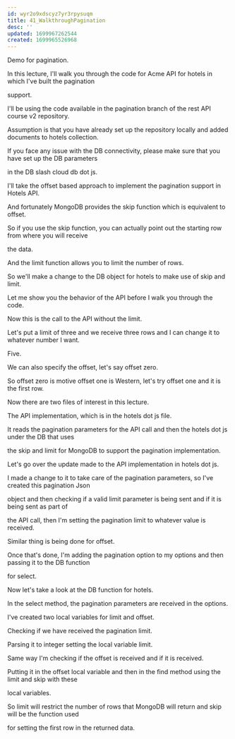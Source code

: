```yaml
---
id: wyr2o9xdscyz7yr3rpysuqm
title: 41_WalkthroughPagination
desc: ''
updated: 1699967262544
created: 1699965526968
---
```

Demo for pagination.

In this lecture, I'll walk you through the code for Acme API for hotels in which I've built the pagination

support.

I'll be using the code available in the pagination branch of the rest API course v2 repository.

Assumption is that you have already set up the repository locally and added documents to hotels collection.

If you face any issue with the DB connectivity, please make sure that you have set up the DB parameters

in the DB slash cloud db dot js.

I'll take the offset based approach to implement the pagination support in Hotels API.

And fortunately MongoDB provides the skip function which is equivalent to offset.

So if you use the skip function, you can actually point out the starting row from where you will receive

the data.

And the limit function allows you to limit the number of rows.

So we'll make a change to the DB object for hotels to make use of skip and limit.

Let me show you the behavior of the API before I walk you through the code.

Now this is the call to the API without the limit.

Let's put a limit of three and we receive three rows and I can change it to whatever number I want.

Five.

We can also specify the offset, let's say offset zero.

So offset zero is motive offset one is Western, let's try offset one and it is the first row.

Now there are two files of interest in this lecture.

The API implementation, which is in the hotels dot js file.

It reads the pagination parameters for the API call and then the hotels dot js under the DB that uses

the skip and limit for MongoDB to support the pagination implementation.

Let's go over the update made to the API implementation in hotels dot js.

I made a change to it to take care of the pagination parameters, so I've created this pagination Json

object and then checking if a valid limit parameter is being sent and if it is being sent as part of

the API call, then I'm setting the pagination limit to whatever value is received.

Similar thing is being done for offset.

Once that's done, I'm adding the pagination option to my options and then passing it to the DB function

for select.

Now let's take a look at the DB function for hotels.

In the select method, the pagination parameters are received in the options.

I've created two local variables for limit and offset.

Checking if we have received the pagination limit.

Parsing it to integer setting the local variable limit.

Same way I'm checking if the offset is received and if it is received.

Putting it in the offset local variable and then in the find method using the limit and skip with these

local variables.

So limit will restrict the number of rows that MongoDB will return and skip will be the function used

for setting the first row in the returned data.